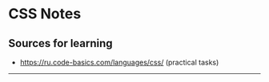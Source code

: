 # CSS Notes

## Sources for learning

* https://ru.code-basics.com/languages/css/ (practical tasks)

---